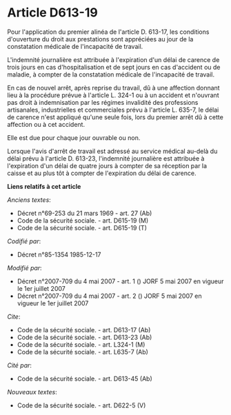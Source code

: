 # Article D613-19

Pour l'application du premier alinéa de l'article D. 613-17, les conditions d'ouverture du droit aux prestations sont
appréciées au jour de la constatation médicale de l'incapacité de travail.

L'indemnité journalière est attribuée à l'expiration d'un délai de carence de trois jours en cas d'hospitalisation et de sept
jours en cas d'accident ou de maladie, à compter de la constatation médicale de l'incapacité de travail.

En cas de nouvel arrêt, après reprise du travail, dû à une affection donnant lieu à la procédure prévue à l'article L. 324-1
ou à un accident et n'ouvrant pas droit à indemnisation par les régimes invalidité des professions artisanales, industrielles
et commerciales prévu à l'article L. 635-7, le délai de carence n'est appliqué qu'une seule fois, lors du premier arrêt dû à
cette affection ou à cet accident.

Elle est due pour chaque jour ouvrable ou non.

Lorsque l'avis d'arrêt de travail est adressé au service médical au-delà du délai prévu à l'article D. 613-23, l'indemnité
journalière est attribuée à l'expiration d'un délai de quatre jours à compter de sa réception par la caisse et au plus tôt à
compter de l'expiration du délai de carence.

**Liens relatifs à cet article**

_Anciens textes_:

  - Décret n°69-253 du 21 mars 1969 - art. 27 (Ab)
  - Code de la sécurité sociale. - art. D615-19 (M)
  - Code de la sécurité sociale. - art. D615-19 (T)

_Codifié par_:

  - Décret n°85-1354 1985-12-17

_Modifié par_:

  - Décret n°2007-709 du 4 mai 2007 - art. 1 () JORF 5 mai 2007 en vigueur le 1er juillet 2007
  - Décret n°2007-709 du 4 mai 2007 - art. 2 () JORF 5 mai 2007 en vigueur le 1er juillet 2007

_Cite_:

  - Code de la sécurité sociale. - art. D613-17 (Ab)
  - Code de la sécurité sociale. - art. D613-23 (Ab)
  - Code de la sécurité sociale. - art. L324-1 (M)
  - Code de la sécurité sociale. - art. L635-7 (Ab)

_Cité par_:

  - Code de la sécurité sociale. - art. D613-45 (Ab)

_Nouveaux textes_:

  - Code de la sécurité sociale. - art. D622-5 (V)

